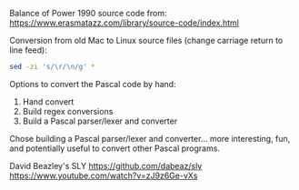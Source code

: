 Balance of Power 1990 source code from:
https://www.erasmatazz.com/library/source-code/index.html

Conversion from old Mac to Linux source files (change carriage return to line feed):
```bash
sed -zi 's/\r/\n/g' *
```

Options to convert the Pascal code by hand:
1. Hand convert
1. Build regex conversions
1. Build a Pascal parser/lexer and converter

Chose building a Pascal parser/lexer and converter... more interesting, fun, and
potentially useful to convert other Pascal programs.

David Beazley's SLY
https://github.com/dabeaz/sly
https://www.youtube.com/watch?v=zJ9z6Ge-vXs


